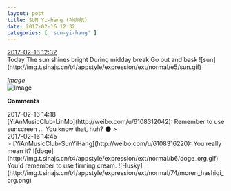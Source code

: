 ```yaml
---
layout: post
title: SUN Yi-hang (孙亦航)
date: 2017-02-16 12:32
categories: [ 'sun-yi-hang' ]
---
```


<div class="weibo-info">
  <a href="http://weibo.com/6108316220/EvMLOFyt1">2017-02-16 12:32</a>
</div>
Today  
The sun shines bright  
During midday break  
Go out and bask ![sun](http://img.t.sinajs.cn/t4/appstyle/expression/ext/normal/e5/sun.gif)

<!-- more -->

*Image*  
![Image](http://wx3.sinaimg.cn/mw690/006FnS5mly1fcs796omklj30qo0zk48q.jpg)

**Comments**

<div class="weibo-info">2017-02-16 14:18</div>
[YiAnMusicClub-LinMo](http://weibo.com/u/6108312042): Remember to use sunscreen … You know that, huh? 🌑
> <div class="weibo-info">2017-02-16 14:45</div>
> [YiAnMusicClub-SunYiHang](http://weibo.com/u/6108316220): You really mean it? ![doge](http://img.t.sinajs.cn/t4/appstyle/expression/ext/normal/b6/doge_org.gif) You'd remember to use firming cream. ![Husky](http://img.t.sinajs.cn/t4/appstyle/expression/ext/normal/74/moren_hashiqi_org.png)
